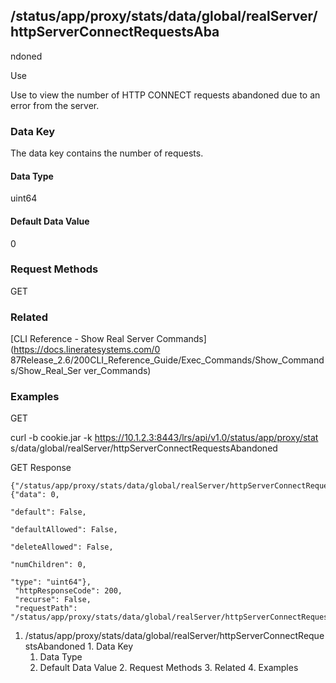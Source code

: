 ## /status/app/proxy/stats/data/global/realServer/httpServerConnectRequestsAba
ndoned

Use

Use to view the number of HTTP CONNECT requests abandoned due to an error from
the server.

### Data Key

The data key contains the number of requests.

#### Data Type

uint64

#### Default Data Value

0

### Request Methods

GET

### Related

[CLI Reference - Show Real Server Commands](https://docs.lineratesystems.com/0
87Release_2.6/200CLI_Reference_Guide/Exec_Commands/Show_Commands/Show_Real_Ser
ver_Commands)

### Examples

GET

curl -b cookie.jar -k https://10.1.2.3:8443/lrs/api/v1.0/status/app/proxy/stat
s/data/global/realServer/httpServerConnectRequestsAbandoned

GET Response

    
    {"/status/app/proxy/stats/data/global/realServer/httpServerConnectRequestsAbandoned": {"data": 0,
                                                                                            "default": False,
                                                                                            "defaultAllowed": False,
                                                                                            "deleteAllowed": False,
                                                                                            "numChildren": 0,
                                                                                            "type": "uint64"},
     "httpResponseCode": 200,
     "recurse": False,
     "requestPath": "/status/app/proxy/stats/data/global/realServer/httpServerConnectRequestsAbandoned"}
    

  1. /status/app/proxy/stats/data/global/realServer/httpServerConnectRequestsAbandoned
    1. Data Key
      1. Data Type
      2. Default Data Value
    2. Request Methods
    3. Related
    4. Examples

